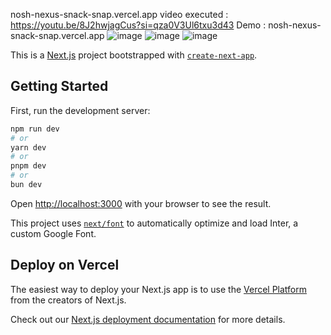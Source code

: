 nosh-nexus-snack-snap.vercel.app
video executed : https://youtu.be/8J2hwjagCus?si=qza0V3Ul6txu3d43
Demo : nosh-nexus-snack-snap.vercel.app
![image](https://github.com/user-attachments/assets/a9043660-3b44-49fa-a4f4-05b8a3bcaf79)
![image](https://github.com/user-attachments/assets/59e9058f-3aed-43b0-8d56-2676a01168d0)
![image](https://github.com/user-attachments/assets/66f96080-5dc0-49d1-ad82-23b9e92e78e0)


This is a [Next.js](https://nextjs.org/) project bootstrapped with [`create-next-app`](https://github.com/vercel/next.js/tree/canary/packages/create-next-app).

## Getting Started

First, run the development server:

```bash
npm run dev
# or
yarn dev
# or
pnpm dev
# or
bun dev
```

Open [http://localhost:3000](http://localhost:3000) with your browser to see the result.

This project uses [`next/font`](https://nextjs.org/docs/basic-features/font-optimization) to automatically optimize and load Inter, a custom Google Font.

## Deploy on Vercel

The easiest way to deploy your Next.js app is to use the [Vercel Platform](https://vercel.com/new?utm_medium=default-template&filter=next.js&utm_source=create-next-app&utm_campaign=create-next-app-readme) from the creators of Next.js.

Check out our [Next.js deployment documentation](https://nextjs.org/docs/deployment) for more details.
